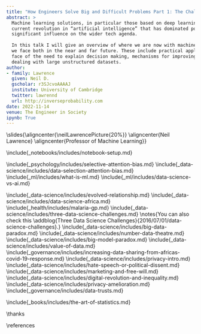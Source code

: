 ```yaml
---
title: "How Engineers Solve Big and Difficult Problems Part 1: The Challenges/Opportunities Presented to Engineers by AI/ML"
abstract: >
  Machine learning solutions, in particular those based on deep learning methods, form an underpinning of the 
  current revolution in “artificial intelligence” that has dominated popular press headlines and is having a 
  significant influence on the wider tech agenda.
  
  In this talk I will give an overview of where we are now with machine learning solutions, and what challenges 
  we face both in the near and far future. These include practical application of existing algorithms in the 
  face of the need to explain decision making, mechanisms for improving the quality and availability of data, 
  dealing with large unstructured datasets.
author:
- family: Lawrence
  given: Neil D.
  gscholar: r3SJcvoAAAAJ
  institute: University of Cambridge
  twitter: lawrennd
  url: http://inverseprobability.com
date: 2022-11-14
venue: The Engineer in Society
ipynb: True
---
```


\slides{\aligncenter{\neilLawrencePicture{20%}}
\aligncenter{Neil Lawrence}
\aligncenter{Professor of Machine Learning}}

\include{_notebooks/includes/notebook-setup.md}

\include{_psychology/includes/selective-attention-bias.md}
\include{_data-science/includes/data-selection-attention-bias.md}
\include{_ml/includes/what-is-ml.md}
\include{_ml/includes/data-science-vs-ai.md}

\include{_data-science/includes/evolved-relationship.md}
\include{_data-science/includes/data-science-africa.md}
\include{_health/includes/malaria-gp.md}
\include{_data-science/includes/three-data-science-challenges.md}
\notes{You can also check this \addblog{Three Data Science Challenges}{2016/07/01/data-science-challenges}.}
\include{_data-science/includes/big-data-paradox.md}
\include{_data-science/includes/number-data-theatre.md}
\include{_data-science/includes/big-model-paradox.md}
\include{_data-science/includes/value-of-data.md}
\include{_governance/includes/increasing-data-sharing-from-africas-covid-19-response.md}
\include{_data-science/includes/privacy-intro.md}
\include{_data-science/includes/hate-speech-or-political-dissent.md}
\include{_data-science/includes/marketing-and-free-will.md}
\include{_data-science/includes/digital-revolution-and-inequality.md}
\include{_data-science/includes/privacy-amelioration.md}
\include{_governance/includes/data-trusts.md}

\include{_books/includes/the-art-of-statistics.md}




\thanks

\references
